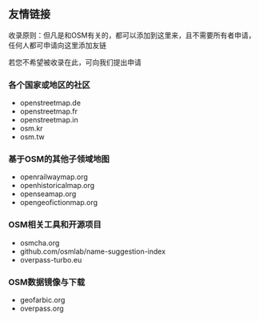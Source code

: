 ## 友情链接



收录原则：但凡是和OSM有关的，都可以添加到这里来，且不需要所有者申请，任何人都可申请向这里添加友链

若您不希望被收录在此，可向我们提出申请



### 各个国家或地区的社区

* openstreetmap.de
* openstreetmap.fr
* openstreetmap.in
* osm.kr
* osm.tw

### 基于OSM的其他子领域地图

* openrailwaymap.org
* openhistoricalmap.org
* openseamap.org
* opengeofictionmap.org

### OSM相关工具和开源项目

* osmcha.org
* github.com/osmlab/name-suggestion-index
* overpass-turbo.eu

### OSM数据镜像与下载

* geofarbic.org
* overpass.org
